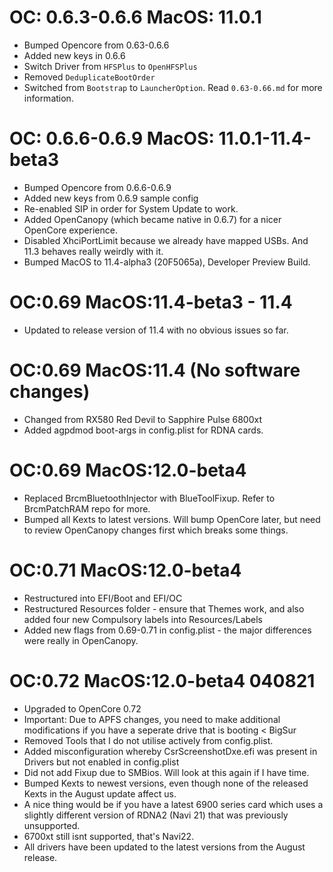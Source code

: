 # OC: 0.6.3-0.6.6 MacOS: 11.0.1
- Bumped Opencore from 0.63-0.6.6
- Added new keys in 0.6.6
- Switch Driver from `HFSPlus` to `OpenHFSPlus`
- Removed `DeduplicateBootOrder`
- Switched from `Bootstrap` to `LauncherOption`. Read `0.63-0.66.md` for more information.

# OC: 0.6.6-0.6.9 MacOS: 11.0.1-11.4-beta3
- Bumped Opencore from 0.6.6-0.6.9
- Added new keys from 0.6.9 sample config
- Re-enabled SIP in order for System Update to work.
- Added OpenCanopy (which became native in 0.6.7) for a nicer OpenCore experience.
- Disabled XhciPortLimit because we already have mapped USBs. And 11.3 behaves really weirdly with it.
- Bumped MacOS to 11.4-alpha3 (20F5065a), Developer Preview Build.

# OC:0.69 MacOS:11.4-beta3 - 11.4
- Updated to release version of 11.4 with no obvious issues so far.

# OC:0.69 MacOS:11.4 (No software changes)
- Changed from RX580 Red Devil to Sapphire Pulse 6800xt
- Added agpdmod boot-args in config.plist for RDNA cards.

# OC:0.69 MacOS:12.0-beta4
- Replaced BrcmBluetoothInjector with BlueToolFixup. Refer to BrcmPatchRAM repo for more.
- Bumped all Kexts to latest versions. Will bump OpenCore later, but need to review OpenCanopy changes first which breaks some things.

# OC:0.71 MacOS:12.0-beta4
- Restructured into EFI/Boot and EFI/OC
- Restructured Resources folder - ensure that Themes work, and also added four new Compulsory labels into Resources/Labels
- Added new flags from 0.69-0.71 in config.plist - the major differences were really in OpenCanopy.

# OC:0.72 MacOS:12.0-beta4 040821 
- Upgraded to OpenCore 0.72
- Important: Due to APFS changes, you need to make additional modifications if you have a seperate drive that is booting < BigSur
- Removed Tools that I do not utilise actively from config.plist.
- Added misconfiguration whereby CsrScreenshotDxe.efi was present in Drivers but not enabled in config.plist
- Did not add Fixup due to SMBios. Will look at this again if I have time.
- Bumped Kexts to newest versions, even though none of the released Kexts in the August update affect us.
- A nice thing would be if you have a latest 6900 series card which uses a slightly different version of RDNA2 (Navi 21) that was previously unsupported.
- 6700xt still isnt supported, that's Navi22.
- All drivers have been updated to the latest versions from the August release.